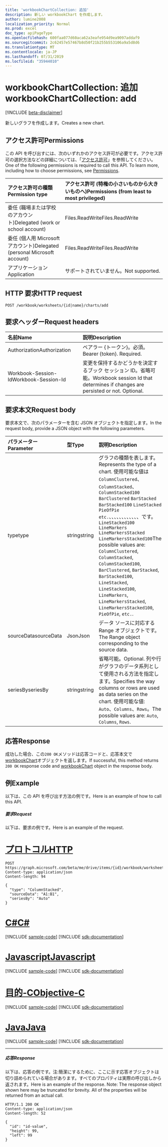 ```yaml
---
title: 'workbookChartCollection: 追加'
description: 新しい workbookChart を作成します。
author: lumine2008
localization_priority: Normal
ms.prod: excel
doc_type: apiPageType
ms.openlocfilehash: 600faa077d60aca62a3eafe954d9ea9097addaf9
ms.sourcegitcommit: 2c62457e57467b8d50f21b255b553106a9a5d8d6
ms.translationtype: MT
ms.contentlocale: ja-JP
ms.lasthandoff: 07/31/2019
ms.locfileid: "35944010"
---
```

# <a name="workbookchartcollection-add"></a><span data-ttu-id="f1406-103">workbookChartCollection: 追加</span><span class="sxs-lookup"><span data-stu-id="f1406-103">workbookChartCollection: add</span></span>

[!INCLUDE [beta-disclaimer](../../includes/beta-disclaimer.md)]

<span data-ttu-id="f1406-104">新しいグラフを作成します。</span><span class="sxs-lookup"><span data-stu-id="f1406-104">Creates a new chart.</span></span>
## <a name="permissions"></a><span data-ttu-id="f1406-105">アクセス許可</span><span class="sxs-lookup"><span data-stu-id="f1406-105">Permissions</span></span>
<span data-ttu-id="f1406-p101">この API を呼び出すには、次のいずれかのアクセス許可が必要です。アクセス許可の選択方法などの詳細については、「[アクセス許可](/graph/permissions-reference)」を参照してください。</span><span class="sxs-lookup"><span data-stu-id="f1406-p101">One of the following permissions is required to call this API. To learn more, including how to choose permissions, see [Permissions](/graph/permissions-reference).</span></span>

|<span data-ttu-id="f1406-108">アクセス許可の種類</span><span class="sxs-lookup"><span data-stu-id="f1406-108">Permission type</span></span>      | <span data-ttu-id="f1406-109">アクセス許可 (特権の小さいものから大きいものへ)</span><span class="sxs-lookup"><span data-stu-id="f1406-109">Permissions (from least to most privileged)</span></span>              |
|:--------------------|:---------------------------------------------------------|
|<span data-ttu-id="f1406-110">委任 (職場または学校のアカウント)</span><span class="sxs-lookup"><span data-stu-id="f1406-110">Delegated (work or school account)</span></span> | <span data-ttu-id="f1406-111">Files.ReadWrite</span><span class="sxs-lookup"><span data-stu-id="f1406-111">Files.ReadWrite</span></span>    |
|<span data-ttu-id="f1406-112">委任 (個人用 Microsoft アカウント)</span><span class="sxs-lookup"><span data-stu-id="f1406-112">Delegated (personal Microsoft account)</span></span> | <span data-ttu-id="f1406-113">Files.ReadWrite</span><span class="sxs-lookup"><span data-stu-id="f1406-113">Files.ReadWrite</span></span>    |
|<span data-ttu-id="f1406-114">アプリケーション</span><span class="sxs-lookup"><span data-stu-id="f1406-114">Application</span></span> | <span data-ttu-id="f1406-115">サポートされていません。</span><span class="sxs-lookup"><span data-stu-id="f1406-115">Not supported.</span></span> |

## <a name="http-request"></a><span data-ttu-id="f1406-116">HTTP 要求</span><span class="sxs-lookup"><span data-stu-id="f1406-116">HTTP request</span></span>
<!-- { "blockType": "ignored" } -->
```http
POST /workbook/worksheets/{id|name}/charts/add

```
## <a name="request-headers"></a><span data-ttu-id="f1406-117">要求ヘッダー</span><span class="sxs-lookup"><span data-stu-id="f1406-117">Request headers</span></span>
| <span data-ttu-id="f1406-118">名前</span><span class="sxs-lookup"><span data-stu-id="f1406-118">Name</span></span>       | <span data-ttu-id="f1406-119">説明</span><span class="sxs-lookup"><span data-stu-id="f1406-119">Description</span></span>|
|:---------------|:----------|
| <span data-ttu-id="f1406-120">Authorization</span><span class="sxs-lookup"><span data-stu-id="f1406-120">Authorization</span></span>  | <span data-ttu-id="f1406-p102">ベアラー {トークン}。必須。</span><span class="sxs-lookup"><span data-stu-id="f1406-p102">Bearer {token}. Required.</span></span> |
| <span data-ttu-id="f1406-123">Workbook-Session-Id</span><span class="sxs-lookup"><span data-stu-id="f1406-123">Workbook-Session-Id</span></span>  | <span data-ttu-id="f1406-p103">変更を保持するかどうかを決定するブック セッション ID。省略可能。</span><span class="sxs-lookup"><span data-stu-id="f1406-p103">Workbook session Id that determines if changes are persisted or not. Optional.</span></span>|

## <a name="request-body"></a><span data-ttu-id="f1406-126">要求本文</span><span class="sxs-lookup"><span data-stu-id="f1406-126">Request body</span></span>
<span data-ttu-id="f1406-127">要求本文で、次のパラメーターを含む JSON オブジェクトを指定します。</span><span class="sxs-lookup"><span data-stu-id="f1406-127">In the request body, provide a JSON object with the following parameters.</span></span>

| <span data-ttu-id="f1406-128">パラメーター</span><span class="sxs-lookup"><span data-stu-id="f1406-128">Parameter</span></span>    | <span data-ttu-id="f1406-129">型</span><span class="sxs-lookup"><span data-stu-id="f1406-129">Type</span></span>   |<span data-ttu-id="f1406-130">説明</span><span class="sxs-lookup"><span data-stu-id="f1406-130">Description</span></span>|
|:---------------|:--------|:----------|
|<span data-ttu-id="f1406-131">type</span><span class="sxs-lookup"><span data-stu-id="f1406-131">type</span></span>|<span data-ttu-id="f1406-132">string</span><span class="sxs-lookup"><span data-stu-id="f1406-132">string</span></span>|<span data-ttu-id="f1406-133">グラフの種類を表します。</span><span class="sxs-lookup"><span data-stu-id="f1406-133">Represents the type of a chart.</span></span>  <span data-ttu-id="f1406-134">使用可能な値は`ColumnClustered`、 `ColumnStacked`、 `ColumnStacked100` `BarClustered` `BarStacked` `BarStacked100` `LineStacked` `PieOfPie` `etc.`、、、、、、、、、、、、です。 `LineStacked100` `LineMarkers` `LineMarkersStacked` `LineMarkersStacked100`</span><span class="sxs-lookup"><span data-stu-id="f1406-134">The possible values are: `ColumnClustered`, `ColumnStacked`, `ColumnStacked100`, `BarClustered`, `BarStacked`, `BarStacked100`, `LineStacked`, `LineStacked100`, `LineMarkers`, `LineMarkersStacked`, `LineMarkersStacked100`, `PieOfPie`, `etc.`.</span></span>|
|<span data-ttu-id="f1406-135">sourceData</span><span class="sxs-lookup"><span data-stu-id="f1406-135">sourceData</span></span>|<span data-ttu-id="f1406-136">Json</span><span class="sxs-lookup"><span data-stu-id="f1406-136">Json</span></span>|<span data-ttu-id="f1406-137">データ ソースに対応する Range オブジェクトです。</span><span class="sxs-lookup"><span data-stu-id="f1406-137">The Range object corresponding to the source data.</span></span>|
|<span data-ttu-id="f1406-138">seriesBy</span><span class="sxs-lookup"><span data-stu-id="f1406-138">seriesBy</span></span>|<span data-ttu-id="f1406-139">string</span><span class="sxs-lookup"><span data-stu-id="f1406-139">string</span></span>|<span data-ttu-id="f1406-140">省略可能。</span><span class="sxs-lookup"><span data-stu-id="f1406-140">Optional.</span></span> <span data-ttu-id="f1406-141">列や行がグラフのデータ系列として使用される方法を指定します。</span><span class="sxs-lookup"><span data-stu-id="f1406-141">Specifies the way columns or rows are used as data series on the chart.</span></span>  <span data-ttu-id="f1406-142">使用可能な値: `Auto`、`Columns`、`Rows`。</span><span class="sxs-lookup"><span data-stu-id="f1406-142">The possible values are: `Auto`, `Columns`, `Rows`.</span></span>|

## <a name="response"></a><span data-ttu-id="f1406-143">応答</span><span class="sxs-lookup"><span data-stu-id="f1406-143">Response</span></span>

<span data-ttu-id="f1406-144">成功した場合、この`200 OK`メソッドは応答コードと、応答本文で[workbookChart](../resources/workbookchart.md)オブジェクトを返します。</span><span class="sxs-lookup"><span data-stu-id="f1406-144">If successful, this method returns `200 OK` response code and [workbookChart](../resources/workbookchart.md) object in the response body.</span></span>

## <a name="example"></a><span data-ttu-id="f1406-145">例</span><span class="sxs-lookup"><span data-stu-id="f1406-145">Example</span></span>
<span data-ttu-id="f1406-146">以下は、この API を呼び出す方法の例です。</span><span class="sxs-lookup"><span data-stu-id="f1406-146">Here is an example of how to call this API.</span></span>
##### <a name="request"></a><span data-ttu-id="f1406-147">要求</span><span class="sxs-lookup"><span data-stu-id="f1406-147">Request</span></span>
<span data-ttu-id="f1406-148">以下は、要求の例です。</span><span class="sxs-lookup"><span data-stu-id="f1406-148">Here is an example of the request.</span></span>

# <a name="httptabhttp"></a>[<span data-ttu-id="f1406-149">プロトコル</span><span class="sxs-lookup"><span data-stu-id="f1406-149">HTTP</span></span>](#tab/http)
<!-- {
  "blockType": "request",
  "name": "chartcollection_add"
}-->
```http
POST https://graph.microsoft.com/beta/me/drive/items/{id}/workbook/worksheets/{id|name}/charts/add
Content-type: application/json
Content-length: 94

{
  "type": "ColumnStacked",
  "sourceData": "A1:B1",
  "seriesBy": "Auto"
}
```
# <a name="ctabcsharp"></a>[<span data-ttu-id="f1406-150">C#</span><span class="sxs-lookup"><span data-stu-id="f1406-150">C#</span></span>](#tab/csharp)
[!INCLUDE [sample-code](../includes/snippets/csharp/chartcollection-add-csharp-snippets.md)]
[!INCLUDE [sdk-documentation](../includes/snippets/snippets-sdk-documentation-link.md)]

# <a name="javascripttabjavascript"></a>[<span data-ttu-id="f1406-151">Javascript</span><span class="sxs-lookup"><span data-stu-id="f1406-151">Javascript</span></span>](#tab/javascript)
[!INCLUDE [sample-code](../includes/snippets/javascript/chartcollection-add-javascript-snippets.md)]
[!INCLUDE [sdk-documentation](../includes/snippets/snippets-sdk-documentation-link.md)]

# <a name="objective-ctabobjc"></a>[<span data-ttu-id="f1406-152">目的-C</span><span class="sxs-lookup"><span data-stu-id="f1406-152">Objective-C</span></span>](#tab/objc)
[!INCLUDE [sample-code](../includes/snippets/objc/chartcollection-add-objc-snippets.md)]
[!INCLUDE [sdk-documentation](../includes/snippets/snippets-sdk-documentation-link.md)]

# <a name="javatabjava"></a>[<span data-ttu-id="f1406-153">Java</span><span class="sxs-lookup"><span data-stu-id="f1406-153">Java</span></span>](#tab/java)
[!INCLUDE [sample-code](../includes/snippets/java/chartcollection-add-java-snippets.md)]
[!INCLUDE [sdk-documentation](../includes/snippets/snippets-sdk-documentation-link.md)]

---


##### <a name="response"></a><span data-ttu-id="f1406-154">応答</span><span class="sxs-lookup"><span data-stu-id="f1406-154">Response</span></span>
<span data-ttu-id="f1406-p106">以下は、応答の例です。注:簡潔にするために、ここに示す応答オブジェクトは切り詰められている場合があります。すべてのプロパティは実際の呼び出しから返されます。</span><span class="sxs-lookup"><span data-stu-id="f1406-p106">Here is an example of the response. Note: The response object shown here may be truncated for brevity. All of the properties will be returned from an actual call.</span></span>
<!-- {
  "blockType": "response",
  "truncated": true,
  "@odata.type": "microsoft.graph.workbookChart"
} -->
```http
HTTP/1.1 200 OK
Content-type: application/json
Content-length: 52

{
  "id": "id-value",
  "height": 99,
  "left": 99
}
```

<!-- uuid: 8fcb5dbc-d5aa-4681-8e31-b001d5168d79
2015-10-25 14:57:30 UTC -->
<!--
{
  "type": "#page.annotation",
  "description": "ChartCollection: add",
  "keywords": "",
  "section": "documentation",
  "tocPath": "",
  "suppressions": [
  ]
}
-->
